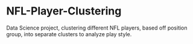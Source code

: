 # NFL-Player-Clustering
Data Science project, clustering different NFL players, based off position group, into separate clusters to analyze play style.
